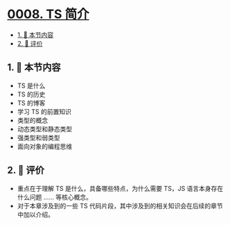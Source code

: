 # [0008. TS 简介](https://github.com/tnotesjs/TNotes.typescript/tree/main/notes/0008.%20TS%20%E7%AE%80%E4%BB%8B)

<!-- region:toc -->

- [1. 🎯 本节内容](#1--本节内容)
- [2. 🫧 评价](#2--评价)

<!-- endregion:toc -->

## 1. 🎯 本节内容

- TS 是什么
- TS 的历史
- TS 的博客
- 学习 TS 的前置知识
- 类型的概念
- 动态类型和静态类型
- 强类型和弱类型
- 面向对象的编程思维

## 2. 🫧 评价

- 重点在于理解 TS 是什么，具备哪些特点，为什么需要 TS，JS 语言本身存在什么问题 …… 等核心概念。
- 对于本章涉及到的一些 TS 代码片段，其中涉及到的相关知识会在后续的章节中加以介绍。
